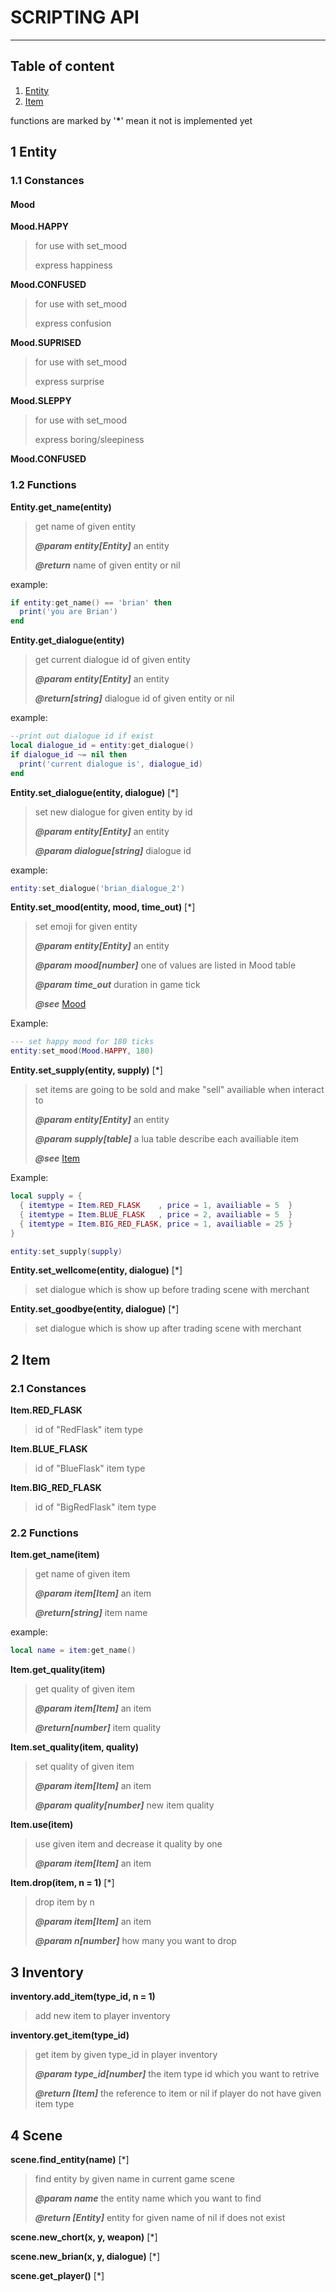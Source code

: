 # SCRIPTING API 
****
## Table of content
1. [Entity](#1-entity)
2. [Item](#2-item)


functions are marked by '**\***' mean it not is implemented yet 
## 1 Entity
### 1.1 Constances

#### Mood
**Mood.HAPPY**
> for use with set_mood
>
> express happiness

**Mood.CONFUSED**
> for use with set_mood
>
> express confusion

**Mood.SUPRISED**
> for use with set_mood
>
> express surprise

**Mood.SLEPPY**
> for use with set_mood
>
> express boring/sleepiness

**Mood.CONFUSED**
### 1.2 Functions
**Entity.get_name(entity)**
>get name of given entity
>
>***@param entity[Entity]*** an entity
>
>***@return*** name of given entity or nil

example: 
```lua
if entity:get_name() == 'brian' then
  print('you are Brian')
end
```

**Entity.get_dialogue(entity)**
>get current dialogue id of given entity
>
>***@param entity[Entity]*** an entity
>
>***@return[string]*** dialogue id of given entity or nil

example:
```lua
--print out dialogue id if exist
local dialogue_id = entity:get_dialogue()
if dialogue_id ~= nil then
  print('current dialogue is', dialogue_id)
end
```

**Entity.set_dialogue(entity, dialogue)** [*]
>set new dialogue for given entity by id
>
>***@param entity[Entity]*** an entity
>
>***@param dialogue[string]*** dialogue id
  
example:
```lua
entity:set_dialogue('brian_dialogue_2')
```

**Entity.set_mood(entity, mood, time_out)** [*]
>set emoji for given entity
>
>
>***@param entity[Entity]*** an entity
>
>***@param mood[number]*** one of values are listed in Mood table
>
>***@param time_out*** duration in game tick
>
>***@see*** [Mood](#mood) 

Example:
```lua
--- set happy mood for 180 ticks
entity:set_mood(Mood.HAPPY, 180)
```

**Entity.set_supply(entity, supply)** [*]
> set items are going to be sold and make "sell" availiable when interact to 
>
>***@param entity[Entity]*** an entity 
>
>***@param supply[table]*** a lua table describe each availiable item
>
> ***@see*** [Item](#21-constances)  

Example:
```lua
local supply = {
  { itemtype = Item.RED_FLASK    , price = 1, availiable = 5  }
  { itemtype = Item.BLUE_FLASK   , price = 2, availiable = 5  }
  { itemtype = Item.BIG_RED_FLASK, price = 1, availiable = 25 }
}

entity:set_supply(supply)
```

**Entity.set_wellcome(entity, dialogue)** [*]
> set dialogue which is show up before trading scene with merchant 


**Entity.set_goodbye(entity, dialogue)** [*]
> set dialogue which is show up after trading scene with merchant


## 2 Item
### 2.1 Constances
**Item.RED_FLASK**
>id of "RedFlask" item type

**Item.BLUE_FLASK**
>id of "BlueFlask" item type

**Item.BIG_RED_FLASK**
>id of "BigRedFlask" item type

### 2.2 Functions
**Item.get_name(item)**
>get name of given item
>
>***@param item[Item]*** an item
>
>***@return[string]*** item name

example:
```lua
local name = item:get_name()
```

**Item.get_quality(item)**
>get quality of given item
>
>***@param item[Item]*** an item
>
>***@return[number]*** item quality

**Item.set_quality(item, quality)**
>set quality of given item
>
>***@param item[Item]*** an item
>
>***@param quality[number]*** new item quality

**Item.use(item)**
>use given item and decrease it quality by one
>
>***@param item[Item]*** an item

**Item.drop(item, n = 1)** [*]
>drop item by n
>
>***@param item[Item]*** an item
>
>***@param n[number]*** how many you want to drop


## 3 Inventory
**inventory.add_item(type_id, n = 1)**
>add new item to player inventory

**inventory.get_item(type_id)**
>get item by given type_id in player inventory
>
>***@param type_id[number]*** the item type id which you want to retrive
>
>***@return [Item]*** the reference to item or nil if player do not have given item type

## 4 Scene
**scene.find_entity(name)** [*]

>find entity by given name in current game scene
>
>***@param name*** the entity name which you want to find
>
>***@return [Entity]*** entity for given name of nil if does not exist

**scene.new_chort(x, y, weapon)** [*]

**scene.new_brian(x, y, dialogue)** [*]

**scene.get_player()** [*]



